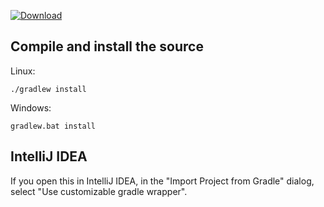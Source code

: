 [ ![Download](https://api.bintray.com/packages/cogswell-io/maven/cogs-java-client-sdk/images/download.svg) ](https://bintray.com/cogswell-io/maven/cogs-java-client-sdk/_latestVersion)

## Compile and install the source

Linux:
```
./gradlew install
```

Windows:
```
gradlew.bat install
```

## IntelliJ IDEA

If you open this in IntelliJ IDEA, in the "Import Project from Gradle" dialog, select "Use customizable gradle wrapper".
